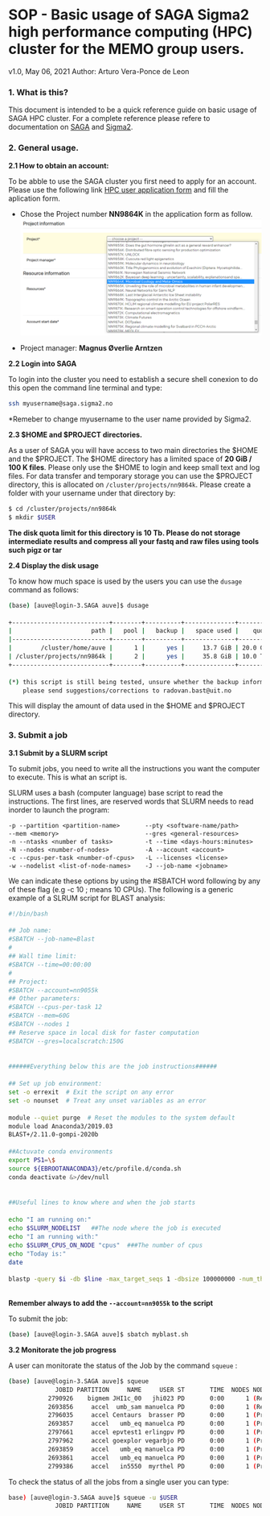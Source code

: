 # SOP - Basic usage of SAGA Sigma2 high performance computing (HPC) cluster for the MEMO group users.

v1.0, May 06, 2021
Author: Arturo Vera-Ponce de Leon

### 1. What is this?
This document is intended to be a quick reference guide on basic usage of SAGA HPC cluster. For a complete reference please refere to documentation on [SAGA](https://documentation.sigma2.no/hpc_machines/saga.html) and
[Sigma2](https://www.sigma2.no/).

### 2. General usage.

 **2.1 How to obtain an account:**
 
To be abble to use the SAGA cluster you first need to apply for an account. Please use the following link [HPC user application form](https://www.metacenter.no/user/application/form/notur/) and fill the aplication form. 

* Chose the Project number **NN9864K**  in the application form as follow.
![pic1](https://github.com/TheMEMOLab/SOP/blob/main/images/application.png)

* Project manager: **Magnus Øverlie Arntzen**

**2.2 Login into SAGA**

To login into the cluster you need to establish a secure shell conexion to do this open the command line terminal and type:

```bash
ssh myusername@saga.sigma2.no
```
*Remeber to change myusername to the user name provided by Sigma2.

**2.3 $HOME and $PROJECT directories.**

As a user of SAGA you will have access to two main directories the $HOME and the $PROJECT. The $HOME directory has a limited space of **20 GiB / 100 K files**. Please only use the $HOME to login and keep small text and log files. For data transfer and temporary storage you can use the $PROJECT directory, this is allocated on ```/cluster/projects/nn9864k```. Please create a folder with your username under that directory by:

```bash
$ cd /cluster/projects/nn9864k
$ mkdir $USER
```

**The disk quota limit for this directory is 10 Tb. Please do not storage intermediate results and compress all your fastq and raw files using tools such pigz or tar**

**2.4 Display the disk usage**

To know how much space is used by the users you can use the ```dusage``` command as follows:

```bash
(base) [auve@login-3.SAGA auve]$ dusage 

+---------------------------+--------+----------+--------------+----------+-----------------+-----------+
|                      path |   pool |   backup |   space used |    quota |   files/folders |     quota |
|---------------------------+--------+----------+--------------+----------+-----------------+-----------|
|        /cluster/home/auve |      1 |      yes |     13.7 GiB | 20.0 GiB |          71 161 |   100 000 |
| /cluster/projects/nn9864k |      2 |      yes |     35.8 GiB | 10.0 TiB |          26 342 | 1 048 576 |
+---------------------------+--------+----------+--------------+----------+-----------------+-----------+

(*) this script is still being tested, unsure whether the backup information is correct
    please send suggestions/corrections to radovan.bast@uit.no
```

This will display the amount of data used in the $HOME and $PROJECT directory.

### 3. Submit a job

**3.1 Submit by a SLURM script**

To submit jobs, you need to write all the instructions you want the computer to execute. This is what an script is.

SLURM uses a bash (computer language) base script to read the instructions. The first lines, are reserved words that SLURM needs to read inorder to launch the program:

```
-p --partition <partition-name>       --pty <software-name/path>
--mem <memory>                        --gres <general-resources>
-n --ntasks <number of tasks>         -t --time <days-hours:minutes>
-N --nodes <number-of-nodes>          -A --account <account>
-c --cpus-per-task <number-of-cpus>   -L --licenses <license>
-w --nodelist <list-of-node-names>    -J --job-name <jobname>
``` 
We can indicate these options by using the #SBATCH word following by any of these flag (e.g -c 10 ; means 10 CPUs). 
The following is a generic example of a SLRUM script for BLAST analysis:

```bash
#!/bin/bash

## Job name:
#SBATCH --job-name=Blast
#
## Wall time limit:
#SBATCH --time=00:00:00
#
## Project:
#SBATCH --account=nn9055k
## Other parameters:
#SBATCH --cpus-per-task 12
#SBATCH --mem=60G
#SBATCH --nodes 1
## Reserve space in local disk for faster computation
#SBATCH --gres=localscratch:150G


######Everything below this are the job instructions######

## Set up job environment:
set -o errexit  # Exit the script on any error
set -o nounset  # Treat any unset variables as an error

module --quiet purge  # Reset the modules to the system default
module load Anaconda3/2019.03
BLAST+/2.11.0-gompi-2020b

##Actuvate conda environments
export PS1=\$
source ${EBROOTANACONDA3}/etc/profile.d/conda.sh
conda deactivate &>/dev/null


##Useful lines to know where and when the job starts

echo "I am running on:"
echo $SLURM_NODELIST   ##The node where the job is executed
echo "I am running with:"
echo $SLURM_CPUS_ON_NODE "cpus"  ###The number of cpus
echo "Today is:"
date

blastp -query $i -db $line -max_target_seqs 1 -dbsize 100000000 -num_threads 10 -outfmt 6 > $i.out



```
**Remember always to add the ```--account=nn9055k``` to the script**


To submit the job:

```bash
(base) [auve@login-3.SAGA auve]$ sbatch myblast.sh
```

**3.2 Monitorate the job progress**

A user can monitorate the status of the Job by the command ```squeue``` :

```bash
(base) [auve@login-3.SAGA auve]$ squeue
             JOBID PARTITION     NAME     USER ST       TIME  NODES NODELIST(REASON)
           2790926    bigmem JHI1c_00   jhi023 PD       0:00      1 (Resources)
           2693856     accel  umb_sam manuelca PD       0:00      1 (Resources)
           2796035     accel Centaurs  brasser PD       0:00      1 (Priority)
           2693857     accel   umb_eq manuelca PD       0:00      1 (Priority)
           2797661     accel epvtest1 erlingpv PD       0:00      1 (Priority)
           2797962     accel goexplor vegarbjo PD       0:00      1 (Priority)
           2693859     accel   umb_eq manuelca PD       0:00      1 (Priority)
           2693861     accel   umb_eq manuelca PD       0:00      1 (Priority)
           2799386     accel   in5550  myrthel PD       0:00      1 (Priority)
  ```

To check the status of all the jobs from a single user you can type:

```bash
base) [auve@login-3.SAGA auve]$ squeue -u $USER
             JOBID PARTITION     NAME     USER ST       TIME  NODES NODELIST(REASON)
```





